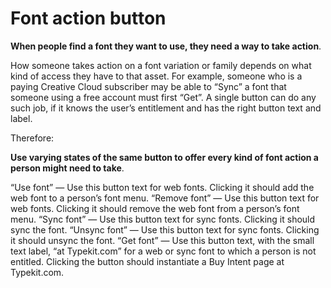 # Font action button

**When people find a font they want to use, they need a way to take action**.

How someone takes action on a font variation or family depends on what kind of access they have to that asset. For example, someone who is a paying Creative Cloud subscriber may be able to “Sync” a font that someone using a free account must first “Get”. A single button can do any such job, if it knows the user’s entitlement and has the right button text and label.

Therefore:

**Use varying states of the same button to offer every kind of font action a person might need to take**.

“Use font” — Use this button text for web fonts. Clicking it should add the web font to a person’s font menu.
“Remove font” — Use this button text for web fonts. Clicking it should remove the web font from a person’s font menu.
“Sync font” — Use this button text for sync fonts. Clicking it should sync the font.
“Unsync font” — Use this button text for sync fonts. Clicking it should unsync the font.
“Get font” — Use this button text, with the small text label, “at Typekit.com” for a web or sync font to which a person is not entitled. Clicking the button should instantiate a Buy Intent page at Typekit.com.
